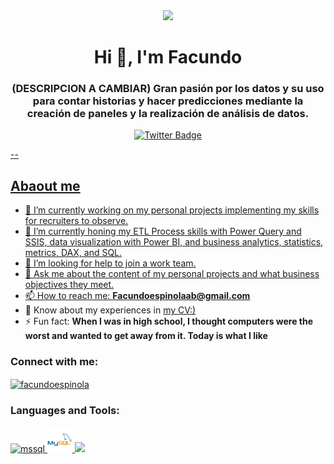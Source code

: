 <div id="header" align="center">
    <img src="https://media.giphy.com/media/xT9C25UNTwfZuk85WP/giphy-downsized.gif" width="200" />
    <h1 align="center">Hi 👋, I'm Facundo</h1>
    <h3 align="center">(DESCRIPCION A CAMBIAR) Gran pasión por los datos y su uso para contar historias y hacer predicciones mediante la creación de paneles y la realización de análisis de datos.</h3>
</div>

<div   id="badges" align="center">
     </a>
    <a href="https://twitter.com/jfaccu" target="_blank">
        <img src="https://img.shields.io/twitter/url?color=blue&label=%40JFaccu&logo=Twitter&style=for-the-badge&url=https%3A%2F%2Ftwitter.com%2Fjfaccu"
            alt="Twitter Badge" />
     
</div>

--

## Abaout me



- 🔭 I’m currently working on my personal projects implementing my skills for recruiters to observe.
- 🌱 I’m currently honing my ETL Process skills with Power Query and SSIS, data visualization with Power BI, and business analytics, statistics, metrics, DAX, and SQL.
- 🤔 I’m looking for help to join a work team.
- 💬 Ask me about the content of my personal projects and what business objectives they meet.
- 📫 How to reach me: **Facundoespinolaab@gmail.com**
- 📄 Know about my experiences in [my CV:)](https://drive.google.com/file/d/1PMNDSFzoAfDTDF8GL6sru6wetw4LMTsf/view?usp=share_link)
- ⚡ Fun fact: **When I was in high school, I thought computers were the worst and wanted to get away from it. Today is what I like**

<h3 align="left">Connect with me:</h3>
<p align="left">
<a href="https://www.linkedin.com/in/facundo-espinola/" target="blank"><img align="center" src="https://raw.githubusercontent.com/rahuldkjain/github-profile-readme-generator/master/src/images/icons/Social/linked-in-alt.svg" alt="facundoespinola" height="30" width="40" /></a>
  
  




<h3 align="left">Languages and Tools:</h3>

<a href="https://www.microsoft.com/en-us/sql-server" target="_blank" rel="noreferrer"> <img src="https://www.svgrepo.com/show/303229/microsoft-sql-server-logo.svg" alt="mssql" width="40" height="40"/> </a> 
<a href="https://www.mysql.com/" target="_blank" rel="noreferrer"> <img src="https://raw.githubusercontent.com/devicons/devicon/master/icons/mysql/mysql-original-wordmark.svg" alt="mysql" width="40" height="40"/> </a>
<a href="https://powerbi.microsoft.com/es-es/" target="_blank" rel="noreferrer"> <img src="https://img.icons8.com/color/48/000000/power-bi.png"/> 
  

